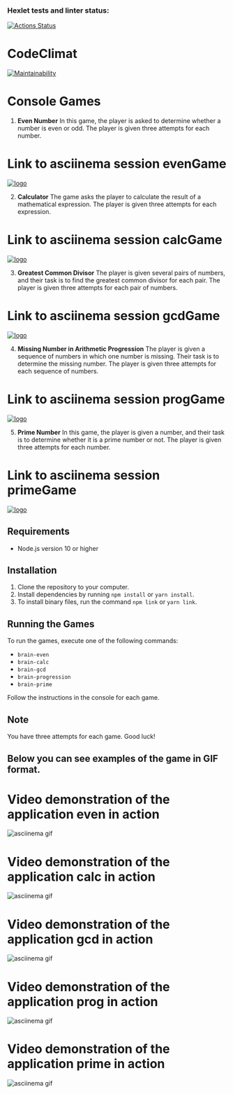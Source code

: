 ### Hexlet tests and linter status:

[![Actions Status](https://github.com/IvanLiVa/frontend-project-44/actions/workflows/hexlet-check.yml/badge.svg)](https://github.com/IvanLiVa/frontend-project-44/actions)

# CodeClimat

[![Maintainability](https://api.codeclimate.com/v1/badges/003b1743636d3068ff0d/maintainability)](https://codeclimate.com/github/IvanLiVa/frontend-project-44/maintainability)

# Console Games

1. **Even Number**
   In this game, the player is asked to determine whether a number is even or odd. The player is given three attempts for each number.

# Link to asciinema session evenGame

[![logo](/public/images/logos/log.png)](https://asciinema.org/a/aQNUTbuOWW6wEagxg3IC1Z7cT)

2. **Calculator**
   The game asks the player to calculate the result of a mathematical expression. The player is given three attempts for each expression.

# Link to asciinema session calcGame

[![logo](/public/images/logos/log.png)](https://asciinema.org/a/6lHB00mKZq5JiZ2TiG8czSf3f)

3. **Greatest Common Divisor**
   The player is given several pairs of numbers, and their task is to find the greatest common divisor for each pair. The player is given three attempts for each pair of numbers.

# Link to asciinema session gcdGame

[![logo](/public/images/logos/log.png)](https://asciinema.org/a/Iq7uNT3zxTshRXrItY0p34qxw)

4. **Missing Number in Arithmetic Progression**
   The player is given a sequence of numbers in which one number is missing. Their task is to determine the missing number. The player is given three attempts for each sequence of numbers.

# Link to asciinema session progGame

[![logo](/public/images/logos/log.png)](https://asciinema.org/a/bv6XDr3f6wk2kxVfqa2F0xFr3)

5. **Prime Number**
   In this game, the player is given a number, and their task is to determine whether it is a prime number or not. The player is given three attempts for each number.

# Link to asciinema session primeGame

[![logo](/public/images/logos/log.png)](https://asciinema.org/a/EbAO5yRZqat03sBdrBkDMS7k8)

## Requirements

- Node.js version 10 or higher

## Installation

1. Clone the repository to your computer.
2. Install dependencies by running `npm install` or `yarn install`.
3. To install binary files, run the command `npm link` or `yarn link`.

## Running the Games

To run the games, execute one of the following commands:

- `brain-even`
- `brain-calc`
- `brain-gcd`
- `brain-progression`
- `brain-prime`

Follow the instructions in the console for each game.

## Note

You have three attempts for each game. Good luck!

## Below you can see examples of the game in GIF format.


# Video demonstration of the application even in action

![asciinema gif](/public/images/gifs/demo.gif)

# Video demonstration of the application calc in action

![asciinema gif](/public/images/gifs/calc.gif)

# Video demonstration of the application gcd in action

![asciinema gif](/public/images/gifs/gcd.gif)

# Video demonstration of the application prog in action

![asciinema gif](/public/images/gifs/prog.gif)

# Video demonstration of the application prime in action

![asciinema gif](/public/images/gifs/prime.gif)
